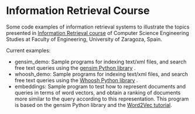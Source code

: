 # Information Retrieval Course
Some code examples of information retrieval systems to illustrate the topics presented in [Information Retrieval course](https://estudios.unizar.es/estudio/asignatura?anyo_academico=2024&asignatura_id=30233&estudio_id=20230148&centro_id=110&plan_id_nk=439) of Computer Science Engineering Studies at Faculty of Engineering, University of Zaragoza, Spain.

Current examples:
* gensim_demo: Sample programs for indexing text/xml files, and search free text queries using the [gensim Python library](https://github.com/RaRe-Technologies/gensim/#documentation) .
* whoosh_demo: Sample programs for indexing text/xml files, and search free text queries using the [Whoosh Python library](https://whoosh.readthedocs.io/en/latest/index.html) .
* embeddings: Sample program to test how to represent documents and queries in terms of word vectors, and obtain a ranking of documents more similar to the query according to this representation. This program is based on the gensim Python library and the [Word2Vec tutorial](https://radimrehurek.com/gensim/auto_examples/tutorials/run_word2vec.html).

